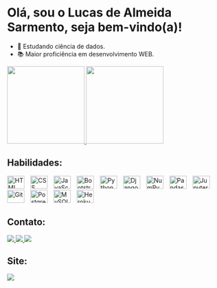 <h1>Olá, sou o Lucas de Almeida Sarmento, seja bem-vindo(a)!</h1>

- 🎯 Estudando ciência de dados.
- 📚 Maior proficiência em desenvolvimento WEB.

<div>
  <a href="https://github.com/LucasAlmeidaSar">
  <img style="height:180px;" src="https://github-readme-stats.vercel.app/api?username=lucasalmeidasar&hide=issues&show_icons=true&theme=radical&count_private=true&custom_title=Estat%C3%ADsticas%20da%20minha%20conta."/>
  <img style="height:180px;" src="https://github-readme-stats.vercel.app/api/top-langs/?username=lucasalmeidasar&layout=compact&theme=radical&custom_title=Tecnologias%20mais%20utilizadas."/>
  </a>
</div>

<h2>Habilidades:</h2>
<div style="display: inline_block">
  <img align:"center" height="30" width="40" style="margin-right: 10px" title="HTML" alt="HTML" src="https://cdn.jsdelivr.net/gh/devicons/devicon/icons/html5/html5-original.svg">  
  <img align:"center" height="30" width="40" style="margin-right: 10px" title="CSS" alt="CSS" src="https://cdn.jsdelivr.net/gh/devicons/devicon/icons/css3/css3-original.svg">
  <img align:"center" height="30" width="40" style="margin-right: 10px" title="JavaScript" alt="JavaScript" src="https://cdn.jsdelivr.net/gh/devicons/devicon/icons/javascript/javascript-original.svg">
  <img align:"center" height="30" width="40" style="margin-right: 10px" title="Bootstrap" alt="Bootstrap" src="https://cdn.jsdelivr.net/gh/devicons/devicon/icons/bootstrap/bootstrap-plain-wordmark.svg">  
  <img align:"center" height="30" width="40" style="margin-right: 10px" title="Python" alt="Python" src="https://cdn.jsdelivr.net/gh/devicons/devicon/icons/python/python-original.svg">
  <img align:"center" height="30" width="40" style="margin-right: 10px" title="Django" alt="Django" src="https://cdn.jsdelivr.net/gh/devicons/devicon/icons/django/django-original.svg">  
  <img align:"center" height="30" width="40" style="margin-right: 10px" title="NumPy" alt="NumPy" src="https://cdn.jsdelivr.net/gh/devicons/devicon/icons/numpy/numpy-original.svg">
  <img align:"center" height="30" width="40" style="margin-right: 10px" title="Pandas" alt="Pandas" src="https://cdn.jsdelivr.net/gh/devicons/devicon/icons/pandas/pandas-original-wordmark.svg">
  <img align:"center" height="30" width="40" style="margin-right: 10px" title="Jupyter" alt="Jupyter" src="https://cdn.jsdelivr.net/gh/devicons/devicon/icons/jupyter/jupyter-original-wordmark.svg">
  <img align:"center" height="30" width="40" style="margin-right: 10px" title="Git" alt="Git" src="https://cdn.jsdelivr.net/gh/devicons/devicon/icons/git/git-original.svg">  
  <img align:"center" height="30" width="40" style="margin-right: 10px" title="Postgres" alt="Postgres" src="https://cdn.jsdelivr.net/gh/devicons/devicon/icons/postgresql/postgresql-original.svg">
  <img align:"center" height="30" width="40" style="margin-right: 10px" title="MySQL" alt="MySQL" src="https://cdn.jsdelivr.net/gh/devicons/devicon/icons/mysql/mysql-original.svg">      
  <img align:"center" height="30" width="40" style="margin-right: 10px" title="Heroku" alt="Heroku" src="https://cdn.jsdelivr.net/gh/devicons/devicon/icons/heroku/heroku-plain.svg">  
  
  
</div>

<h2>Contato:</h2> 
<div>
  <a href="mailto:lukas.barcee@gmail.com">
      <img src="https://img.shields.io/badge/Gmail-D14836?style=for-the-badge&logo=gmail&logoColor=white">
  </a>
  <a href="https://www.linkedin.com/in/lucas-de-almeida-sarmento07/" target="_blank">
      <img src="https://img.shields.io/badge/LinkedIn-0077B5?style=for-the-badge&logo=linkedin&logoColor=white">
  </a>
  <a href="https://t.me/LukasAS7" target="_blank">
      <img src="https://img.shields.io/badge/Telegram-2CA5E0?style=for-the-badge&logo=telegram&logoColor=white">
  </a>
</div>

<h2>Site:</h2> 
<div>
  <a href="https://www.lucasalmeida.net.br/" target="_blank">
      <img src="https://badgen.net/badge/Website/lucasalmeida/blue?icon=firefox">
  </a>
</div>

 
